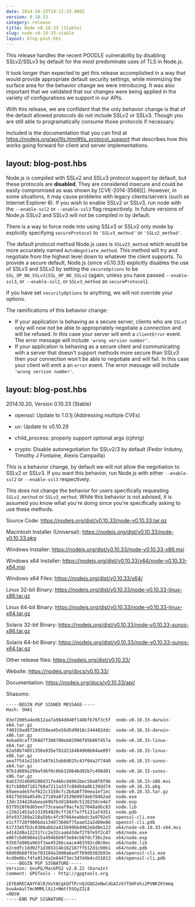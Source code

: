 ```yaml
---
date: 2014-10-23T19:12:33.000Z
version: 0.10.33
category: release
title: Node v0.10.33 (Stable)
slug: node-v0-10-33-stable
layout: blog-post.hbs
---
```


This release handles the recent POODLE vulnerability by disabling SSLv2/SSLv3
by default for the most predominate uses of TLS in Node.js.

It took longer than expected to get this release accomplished in a way that
would provide appropriate default security settings, while minimizing the
surface area for the behavior change we were introducing. It was also important
that we validated that our changes were being applied in the variety of
configurations we support in our APIs.

With this release, we are confident that the only behavior change is that of
the default allowed protocols do not include SSLv2 or SSLv3. Though you are
still able to programatically consume those protocols if necessary.

Included is the documentation that you can find at
https://nodejs.org/api/tls.html#tls_protocol_support that describes how this
works going forward for client and server implementations.

layout: blog-post.hbs
---

Node.js is compiled with SSLv2 and SSLv3 protocol support by default, but these
protocols are **disabled**. They are considered insecure and could be easily
compromised as was shown by [CVE-2014-3566][]. However, in some situations, it
may cause problems with legacy clients/servers (such as Internet Explorer 6).
If you wish to enable SSLv2 or SSLv3, run node with the `--enable-ssl2` or
`--enable-ssl3` flag respectively.  In future versions of Node.js SSLv2 and
SSLv3 will not be compiled in by default.

There is a way to force node into using SSLv3 or SSLv2 only mode by explicitly
specifying `secureProtocol` to `'SSLv3_method'` or `'SSLv2_method'`.

The default protocol method Node.js uses is `SSLv23_method` which would be more
accurately named `AutoNegotiate_method`. This method will try and negotiate
from the highest level down to whatever the client supports.  To provide a
secure default, Node.js (since v0.10.33) explicitly disables the use of SSLv3
and SSLv2 by setting the `secureOptions` to be
`SSL_OP_NO_SSLv3|SSL_OP_NO_SSLv2` (again, unless you have passed
`--enable-ssl3`, or `--enable-ssl2`, or `SSLv3_method` as `secureProtocol`).

If you have set `securityOptions` to anything, we will not override your
options.

The ramifications of this behavior change:

 * If your application is behaving as a secure server, clients who are `SSLv3`
only will now not be able to appropriately negotiate a connection and will be
refused. In this case your server will emit a `clientError` event. The error
message will include `'wrong version number'`.
 * If your application is behaving as a secure client and communicating with a
server that doesn't support methods more secure than SSLv3 then your connection
won't be able to negotiate and will fail. In this case your client will emit a
an `error` event. The error message will include `'wrong version number'`.

layout: blog-post.hbs
---

2014.10.20, Version 0.10.33 (Stable)

* openssl: Update to 1.0.1j (Addressing multiple CVEs)

* uv: Update to v0.10.29

* child_process: properly support optional args (cjihrig)

* crypto: Disable autonegotiation for SSLv2/3 by default (Fedor Indutny,
Timothy J Fontaine, Alexis Campailla)

This is a behavior change, by default we will not allow the negotiation to
SSLv2 or SSLv3. If you want this behavior, run Node.js with either
`--enable-ssl2` or `--enable-ssl3` respectively.

This does not change the behavior for users specifically requesting
`SSLv2_method` or `SSLv3_method`. While this behavior is not advised, it is
assumed you know what you're doing since you're specifically asking to use
these methods.


Source Code: https://nodejs.org/dist/v0.10.33/node-v0.10.33.tar.gz

Macintosh Installer (Universal): https://nodejs.org/dist/v0.10.33/node-v0.10.33.pkg

Windows Installer: https://nodejs.org/dist/v0.10.33/node-v0.10.33-x86.msi

Windows x64 Installer: https://nodejs.org/dist/v0.10.33/x64/node-v0.10.33-x64.msi

Windows x64 Files: https://nodejs.org/dist/v0.10.33/x64/

Linux 32-bit Binary: https://nodejs.org/dist/v0.10.33/node-v0.10.33-linux-x86.tar.gz

Linux 64-bit Binary: https://nodejs.org/dist/v0.10.33/node-v0.10.33-linux-x64.tar.gz

Solaris 32-bit Binary: https://nodejs.org/dist/v0.10.33/node-v0.10.33-sunos-x86.tar.gz

Solaris 64-bit Binary: https://nodejs.org/dist/v0.10.33/node-v0.10.33-sunos-x64.tar.gz

Other release files: https://nodejs.org/dist/v0.10.33/

Website: https://nodejs.org/docs/v0.10.33/

Documentation: https://nodejs.org/docs/v0.10.33/api/

Shasums:
```
-----BEGIN PGP SIGNED MESSAGE-----
Hash: SHA1

03e72005a4ed612aa7a984d840f148bfb76f3c5f  node-v0.10.33-darwin-x64.tar.gz
f40319ad8720d350ea45e56d5d9018c244482ddc  node-v0.10.33-darwin-x86.tar.gz
4eba69caf7368d7f388700eb02996f85b06f457a  node-v0.10.33-linux-x64.tar.gz
62a58b74851350a935e781d216484966b04ae097  node-v0.10.33-linux-x86.tar.gz
aea7f541e21b57a07b15ab8d825c43f04a2f7440  node-v0.10.33-sunos-x64.tar.gz
97b1d889a299afd6f0c0bb320646d92b7c498d01  node-v0.10.33-sunos-x86.tar.gz
8a637d14609208d31fe466cd4961bec58a8f8f9b  node-v0.10.33-x86.msi
81fcb80d7181768a7211a337c084b4a0b139dd74  node-v0.10.33.pkg
69aeeade5fef622c3150cfc2b4a8f70eea1ef1ec  node-v0.10.33.tar.gz
69275030a0549c27189a8f25396997deb70462ad  node.exe
13dc334420abeaab9b7b3d184e0c5126250ce4e7  node.exp
0379528f6d65eef73ceaeaf9acfe327648a9bc83  node.lib
c23021453a5331954929cff26f7a7f5131af4351  node.pdb
0fe937289a228a5bbc4fc97664eabbdc3a9792e5  openssl-cli.exe
e1cff728f900bda134973666f75aae52a2d60e86  openssl-cli.pdb
6173345fb3c8388abb2a415b99bb4962ebd8e123  x64/node-v0.10.33-x64.msi
a4142d8a122317cc2e32caa643def2797e5f2cd7  x64/node.exe
e067c6d6904a15a494b6b9f3e84cb07dc738c2ea  x64/node.exp
63567e086a965f3ae452b6caace401592cd8c0ec  x64/node.lib
e2cedfc1dd02f1d365314b162167ffb12d1cb0b1  x64/node.pdb
68d60b60f03e703184a10d0a6adff69d9302b93e  x64/openssl-cli.exe
4cd9e8bcf4fa9134a2e84473ec3d7d4b4cd31013  x64/openssl-cli.pdb
-----BEGIN PGP SIGNATURE-----
Version: GnuPG/MacGPG2 v2.0.22 (Darwin)
Comment: GPGTools - http://gpgtools.org

iEYEARECAAYFAlRJUxYACgkQfTP/nQJGQG2eNwCdGAIzkYTGHFohi2PVWKIKYmmq
bvoAnAulTmcNMMLlXi1+Nmtt5SGyZIL8
=0QtW
-----END PGP SIGNATURE-----
```
